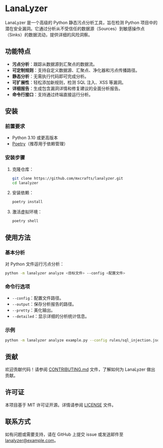 # LanaLyzer

LanaLyzer 是一个高级的 Python 静态污点分析工具，旨在检测 Python 项目中的潜在安全漏洞。它通过分析从不受信任的数据源（Sources）到敏感操作点（Sinks）的数据流动，提供详细的风险洞察。

## 功能特点

- **污点分析**：跟踪从数据源到汇聚点的数据流。
- **可定制规则**：支持自定义数据源、汇聚点、净化器和污点传播路径。
- **静态分析**：无需执行代码即可完成分析。
- **可扩展性**：轻松添加新规则，检测 SQL 注入、XSS 等漏洞。
- **详细报告**：生成包含漏洞详情和修复建议的全面分析报告。
- **命令行接口**：支持通过终端直接运行分析。

## 安装

### 前置要求
- Python 3.10 或更高版本
- [Poetry](https://python-poetry.org/)（推荐用于依赖管理）

### 安装步骤
1. 克隆仓库：
   ```bash
   git clone https://github.com/mxcrafts/lanalyzer.git
   cd lanalyzer
   ```

2. 安装依赖：
   ```bash
   poetry install
   ```

3. 激活虚拟环境：
   ```bash
   poetry shell
   ```

## 使用方法

### 基本分析
对 Python 文件运行污点分析：
```bash
python -m lanalyzer analyze <目标文件> --config <配置文件>
```

### 命令行选项
- `--config`：配置文件路径。
- `--output`：保存分析报告的路径。
- `--pretty`：美化输出。
- `--detailed`：显示详细的分析统计信息。

### 示例
```bash
python -m lanalyzer analyze example.py --config rules/sql_injection.json --pretty
```

## 贡献

欢迎贡献代码！请参阅 [CONTRIBUTING.md](CONTRIBUTING.md) 文件，了解如何为 LanaLyzer 做出贡献。

## 许可证

本项目基于 MIT 许可证开源。详情请参阅 [LICENSE](LICENSE) 文件。

## 联系方式

如有问题或需要支持，请在 GitHub 上提交 issue 或发送邮件至 [lanalyzer@example.com](mailto:lanalyzer@example.com)。